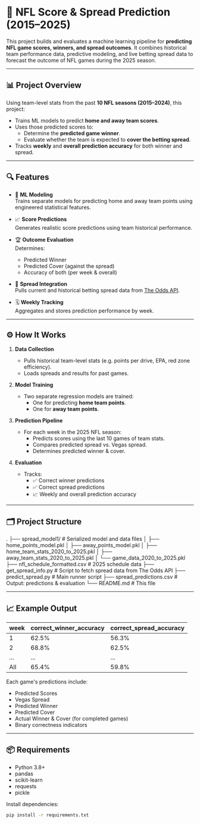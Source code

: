 # 🏈 NFL Score & Spread Prediction (2015–2025)

This project builds and evaluates a machine learning pipeline for **predicting NFL game scores, winners, and spread outcomes**. It combines historical team performance data, predictive modeling, and live betting spread data to forecast the outcome of NFL games during the 2025 season.

---

## 📊 Project Overview

Using team-level stats from the past **10 NFL seasons (2015–2024)**, this project:

- Trains ML models to predict **home and away team scores**.
- Uses those predicted scores to:
  - Determine the **predicted game winner**.
  - Evaluate whether the team is expected to **cover the betting spread**.
- Tracks **weekly** and **overall prediction accuracy** for both winner and spread.

---

## 🔍 Features

- 🧠 **ML Modeling**  
  Trains separate models for predicting home and away team points using engineered statistical features.

- 📈 **Score Predictions**  
  Generates realistic score predictions using team historical performance.

- 🏆 **Outcome Evaluation**  
  Determines:
  - Predicted Winner
  - Predicted Cover (against the spread)
  - Accuracy of both (per week & overall)

- 🧮 **Spread Integration**  
  Pulls current and historical betting spread data from [The Odds API](https://the-odds-api.com/).

- 🗓️ **Weekly Tracking**  
  Aggregates and stores prediction performance by week.

---

## ⚙️ How It Works

1. **Data Collection**  
   - Pulls historical team-level stats (e.g. points per drive, EPA, red zone efficiency).
   - Loads spreads and results for past games.

2. **Model Training**  
   - Two separate regression models are trained:
     - One for predicting **home team points**.
     - One for **away team points**.

3. **Prediction Pipeline**  
   - For each week in the 2025 NFL season:
     - Predicts scores using the last 10 games of team stats.
     - Compares predicted spread vs. Vegas spread.
     - Determines predicted winner & cover.

4. **Evaluation**  
   - Tracks:
     - ✅ Correct winner predictions
     - ✅ Correct spread predictions
     - 📈 Weekly and overall prediction accuracy

---

## 🗂️ Project Structure
.
├── spread_model1/                  # Serialized model and data files
│   ├── home_points_model.pkl
│   ├── away_points_model.pkl
│   ├── home_team_stats_2020_to_2025.pkl
│   ├── away_team_stats_2020_to_2025.pkl
│   └── game_data_2020_to_2025.pkl
├── nfl_schedule_formatted.csv     # 2025 schedule data
├── get_spread_info.py             # Script to fetch spread data from The Odds API
├── predict_spread.py              # Main runner script
├── spread_predictions.csv         # Output: predictions & evaluation
└── README.md                      # This file

---

## 📈 Example Output
| week | correct_winner_accuracy | correct_spread_accuracy |
|------|--------------------------|--------------------------|
| 1    | 62.5%                   | 56.3%                   |
| 2    | 68.8%                   | 62.5%                   |
| ...  | ...                     | ...                     |
| All  | 65.4%                   | 59.8%                   |

Each game's predictions include:
- Predicted Scores
- Vegas Spread
- Predicted Winner
- Predicted Cover
- Actual Winner & Cover (for completed games)
- Binary correctness indicators

---

## 📦 Requirements

- Python 3.8+
- pandas
- scikit-learn
- requests
- pickle

Install dependencies:
```bash
pip install -r requirements.txt
